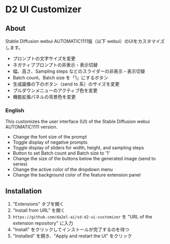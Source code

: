 # D2 UI Customizer

## About

Stable Diffusion webui AUTOMATIC1111版（以下 webui）のUIをカスタマイズします。

- プロンプトの文字サイズを変更
- ネガティブプロンプトの非表示・表示切替
- 幅、高さ、Sampling steps などのスライダーの非表示・表示切替
- Batch count、Batch size を「1」にするボタン
- 生成画像の下のボタン（send to 系）のサイズを変更
- プルダウンメニューのアクティブ色を変更
- 機能拡張パネルの背景色を変更

### English

This customizes the user interface (UI) of the Stable Diffusion webui AUTOMATIC1111 version.

- Change the font size of the prompt
- Toggle display of negative prompts
- Toggle display of sliders for width, height, and sampling steps
- Button to set Batch count and Batch size to '1'
- Change the size of the buttons below the generated image (send to series)
- Change the active color of the dropdown menu
- Change the background color of the feature extension panel


## Installation

1. "Extensions" タブを開く
2. "Install from URL" を開く
3. `https://github.com/da2el-ai/sd-d2-ui-customizer` を "URL of the extension repository" に入力
4. "Install" をクリックしてインストールが完了するのを待つ
5. "Installed" を開き、"Apply and restart the UI" をクリック

